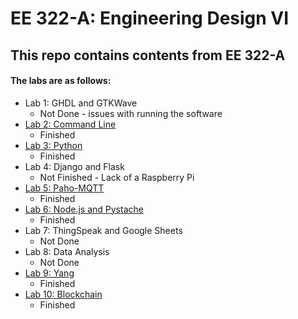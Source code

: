# EE 322-A: Engineering Design VI
## This repo contains contents from EE 322-A
#### The labs are as follows:
 - Lab 1: GHDL and GTKWave
    * Not Done - issues with running the software
 - [Lab 2: Command Line](https://github.com/carlytronolone/design6/tree/main/lab2)
    * Finished
 - [Lab 3: Python](https://github.com/carlytronolone/design6/tree/main/lab3)
    * Finished
 - Lab 4: Django and Flask
    * Not Finished - Lack of a Raspberry Pi
 - [Lab 5: Paho-MQTT](https://github.com/carlytronolone/design6/tree/main/lab5)
    * Finished
 - [Lab 6: Node.js and Pystache](https://github.com/carlytronolone/design6/tree/main/lab6)
    * Finished
 - Lab 7: ThingSpeak and Google Sheets
    * Not Done
 - Lab 8: Data Analysis
    * Not Done
 - [Lab 9: Yang](https://github.com/carlytronolone/design6/tree/main/lab9)
    * Finished
 - [Lab 10: Blockchain](https://github.com/carlytronolone/design6/tree/main/lab10)
    * Finished 
